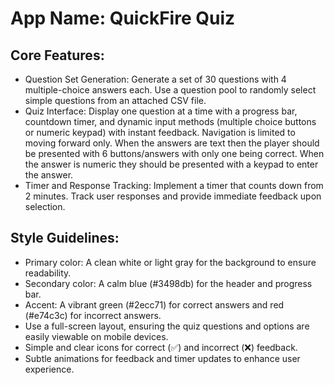 # **App Name**: QuickFire Quiz

## Core Features:

- Question Set Generation: Generate a set of 30 questions with 4 multiple-choice answers each. Use a question pool to randomly select simple questions from an attached CSV file.
- Quiz Interface: Display one question at a time with a progress bar, countdown timer, and dynamic input methods (multiple choice buttons or numeric keypad) with instant feedback. Navigation is limited to moving forward only. When the answers are text then the player should be presented with 6 buttons/answers with only one being correct. When the answer is numeric they should be presented with a keypad to enter the answer.
- Timer and Response Tracking: Implement a timer that counts down from 2 minutes. Track user responses and provide immediate feedback upon selection.

## Style Guidelines:

- Primary color: A clean white or light gray for the background to ensure readability.
- Secondary color: A calm blue (#3498db) for the header and progress bar.
- Accent: A vibrant green (#2ecc71) for correct answers and red (#e74c3c) for incorrect answers.
- Use a full-screen layout, ensuring the quiz questions and options are easily viewable on mobile devices.
- Simple and clear icons for correct (✅) and incorrect (❌) feedback.
- Subtle animations for feedback and timer updates to enhance user experience.